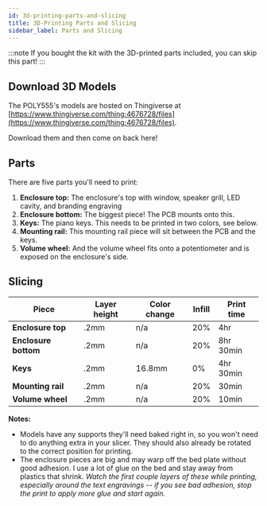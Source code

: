 ```yaml
---
id: 3d-printing-parts-and-slicing
title: 3D-Printing Parts and Slicing
sidebar_label: Parts and Slicing
---
```


:::note
If you bought the kit with the 3D-printed parts included, you can skip this part!
:::

## Download 3D Models

The POLY555's models are hosted on Thingiverse at [https://www.thingiverse.com/thing:4676728/files](https://www.thingiverse.com/thing:4676728/files).

Download them and then come on back here!

## Parts

There are five parts you'll need to print:

1. **Enclosure top:**
   The enclosure's top with window, speaker grill, LED cavity, and branding engraving
2. **Enclosure bottom:**
   The biggest piece! The PCB mounts onto this.
3. **Keys:**
   The piano keys. This needs to be printed in two colors, see below.
4. **Mounting rail:**
   This mounting rail piece will sit between the PCB and the keys.
5. **Volume wheel:**
   And the volume wheel fits onto a potentiometer and is exposed on the enclosure's side.

## Slicing

| Piece                | Layer height | Color change | Infill | Print time |
| -------------------- | ------------ | ------------ | ------ | ---------- |
| **Enclosure top**    | .2mm         | n/a          | 20%    | 4hr        |
| **Enclosure bottom** | .2mm         | n/a          | 20%    | 8hr 30min  |
| **Keys**             | .2mm         | 16.8mm       | 0%     | 4hr 30min  |
| **Mounting rail**    | .2mm         | n/a          | 20%    | 30min      |
| **Volume wheel**     | .2mm         | n/a          | 20%    | 10min      |

**Notes:**

- Models have any supports they'll need baked right in, so you won't need to do anything extra in your slicer. They should also already be rotated to the correct position for printing.
- The enclosure pieces are big and may warp off the bed plate without good adhesion. I use a lot of glue on the bed and stay away from plastics that shrink. _Watch the first couple layers of these while printing, especially around the text engravings -- if you see bad adhesion, stop the print to apply more glue and start again._
